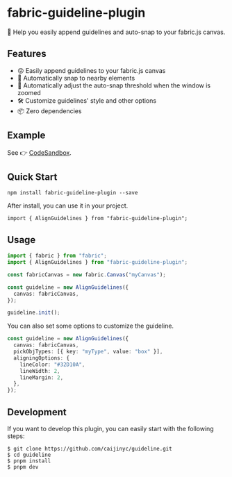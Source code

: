 # fabric-guideline-plugin

🤩 Help you easily append guidelines and auto-snap to your fabric.js canvas.

## Features

- 😝 Easily append guidelines to your fabric.js canvas
- 🎨 Automatically snap to nearby elements
- 🤖 Automatically adjust the auto-snap threshold when the window is zoomed
- 🛠️ Customize guidelines' style and other options
- 📦 Zero dependencies

## Example

See 👉 [CodeSandbox](https://codesandbox.io/s/frosty-clarke-w85qe7?file=/src/App.tsx).

## Quick Start

```shell
npm install fabric-guideline-plugin --save
```

After install, you can use it in your project.

```tsx
import { AlignGuidelines } from "fabric-guideline-plugin";
```

## Usage

```ts
import { fabric } from "fabric";
import { AlignGuidelines } from "fabric-guideline-plugin";

const fabricCanvas = new fabric.Canvas("myCanvas");

const guideline = new AlignGuidelines({
  canvas: fabricCanvas,
});

guideline.init();
```

You can also set some options to customize the guideline.

```ts
const guideline = new AlignGuidelines({
  canvas: fabricCanvas,
  pickObjTypes: [{ key: "myType", value: "box" }],
  aligningOptions: {
    lineColor: "#32D10A",
    lineWidth: 2,
    lineMargin: 2,
  },
});
```

## Development

If you want to develop this plugin, you can easily start with the following steps:

```shell
$ git clone https://github.com/caijinyc/guideline.git
$ cd guideline
$ pnpm install
$ pnpm dev
```
